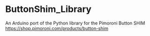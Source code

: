 # ButtonShim_Library
An Arduino port of the Python library for the Pimoroni Button SHIM
https://shop.pimoroni.com/products/button-shim
